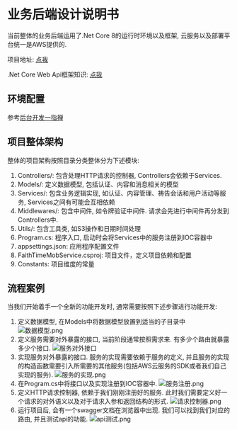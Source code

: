 # 业务后端设计说明书

当前整体的业务后端运用了.Net Core 8的运行时环境以及框架, 云服务以及部署平台统一是AWS提供的.

项目地址: [点我](https://ap-southeast-1.console.aws.amazon.com/codesuite/codecommit/repositories/FaithTimeMobService/browse?region=ap-southeast-1)

.Net Core Web Api框架知识: [点我](https://learn.microsoft.com/zh-cn/aspnet/core/web-api/?view=aspnetcore-8.0)

## 环境配置
参考[后台开发一指禅](https://zin8ujy4xk2.feishu.cn/docx/SpJfdV9pSorEUfx5itWcGZIXnib?from=from_copylink)

## 项目整体架构
整体的项目架构按照目录分类整体分为下述模块:
1. Controllers/: 包含处理HTTP请求的控制器, Controllers会依赖于Services.
2. Models/: 定义数据模型, 包括认证、内容和消息相关的模型
3. Services/: 包含业务逻辑实现, 如认证、内容管理、祷告会话和用户活动等服务, Services之间有可能会互相依赖
4. Middlewares/: 包含中间件, 如令牌验证中间件. 请求会先进行中间件再分发到Controllers中.
5. Utils/: 包含工具类, 如S3操作和日期时间处理
6. Program.cs: 程序入口, 启动时会将Services中的服务注册到IOC容器中
7. appsettings.json: 应用程序配置文件
8. FaithTimeMobService.csproj: 项目文件，定义项目依赖和配置
9. Constants: 项目维度的常量

## 流程案例
当我们开始着手一个全新的功能开发时, 通常需要按照下述步骤进行功能开发:
1. 定义数据模型, 在Models中将数据模型放置到适当的子目录中
   ![数据模型.png](数据模型.png)
2. 定义服务需要对外暴露的接口, 当前阶段通常按照需求来. 有多少个路由就暴露多少个接口.
   ![服务对外接口](服务对外接口.png)
3. 实现服务对外暴露的接口. 服务的实现需要依赖于服务的定义, 并且服务的实现的构造函数需要引入所需要的其他服务(包括AWS云服务的SDK或者我们自己实现的服务).
   ![服务的实现.png](服务的实现.png)
4. 在Program.cs中将接口以及实现注册到IOC容器中.
   ![服务注册.png](服务注册.png)
5. 定义HTTP请求控制器, 依赖于我们刚刚注册好的服务. 此时我们需要定义好一个请求的对外语义以及对于请求入参和返回结构的形式.
   ![请求控制器.png](请求控制器.png)
6. 运行项目后, 会有一个swagger文档在浏览器中出现. 我们可以找到我们对应的路由, 并且测试api的功能.
   ![api测试.png](api测试.png)

